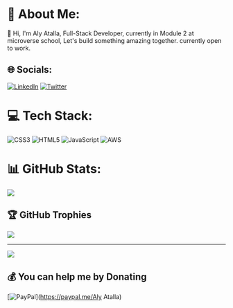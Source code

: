 # 💫 About Me:
👋 Hi, I'm Aly Atalla, Full-Stack Developer, currently in Module 2 at microverse school, Let's build something amazing together. currently open to work.


## 🌐 Socials:
[![LinkedIn](https://img.shields.io/badge/LinkedIn-%230077B5.svg?logo=linkedin&logoColor=white)](https://linkedin.com/in/https://www.linkedin.com/in/aly-atalla-8b83a0231/) [![Twitter](https://img.shields.io/badge/Twitter-%231DA1F2.svg?logo=Twitter&logoColor=white)](https://twitter.com/aliatalla) 

# 💻 Tech Stack:
![CSS3](https://img.shields.io/badge/css3-%231572B6.svg?style=for-the-badge&logo=css3&logoColor=white) ![HTML5](https://img.shields.io/badge/html5-%23E34F26.svg?style=for-the-badge&logo=html5&logoColor=white) ![JavaScript](https://img.shields.io/badge/javascript-%23323330.svg?style=for-the-badge&logo=javascript&logoColor=%23F7DF1E) ![AWS](https://img.shields.io/badge/AWS-%23FF9900.svg?style=for-the-badge&logo=amazon-aws&logoColor=white)
# 📊 GitHub Stats:
![](https://github-readme-streak-stats.herokuapp.com/?user=AlyAtalla&theme=dark&hide_border=false)<br/>

## 🏆 GitHub Trophies
![](https://github-profile-trophy.vercel.app/?username=AlyAtalla&theme=radical&no-frame=false&no-bg=false&margin-w=4)

---
[![](https://visitcount.itsvg.in/api?id=AlyAtalla&icon=0&color=0)](https://visitcount.itsvg.in)

  ## 💰 You can help me by Donating
  [![PayPal](https://img.shields.io/badge/PayPal-00457C?style=for-the-badge&logo=paypal&logoColor=white)](https://paypal.me/Aly Atalla) 

  
<!-- Proudly created with GPRM ( https://gprm.itsvg.in ) -->